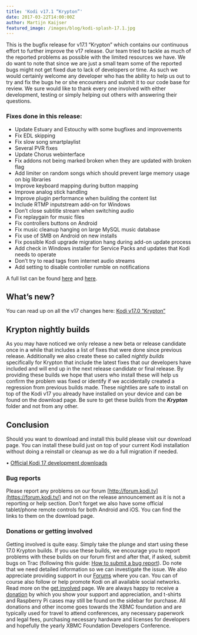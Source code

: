 ```yaml
---
title: 'Kodi v17.1 “Krypton”'
date: 2017-03-22T14:00:00Z
author: Martijn Kaijser
featured_image: /images/blog/kodi-splash-17.1.jpg
---
```

This is the bugfix release for v17.1 “Krypton” which contains our continuous effort to further improve the v17 release. Our team tried to tackle as much of the reported problems as possible with the limited resources we have. We do want to note that since we are just a small team some of the reported bugs might not get fixed due to lack of developers or time. As such we would certainly welcome any developer who has the ability to help us out to try and fix the bugs he or she encounters and submit it to our code base for review. We sure would like to thank every one involved with either development, testing or simply helping out others with answering their questions.

 ### Fixes done in this release:

 
 * Update Estuary and Estouchy with some bugfixes and improvements
 * Fix EDL skipping
 * Fix slow song smartplaylist
 * Several PVR fixes
 * Update Chorus webinterface
 * Fix addons not being marked broken when they are updated with broken flag
 * Add limiter on random songs which should prevent large memory usage on big libraries
 * Improve keyboard mapping during button mapping
 * Improve analog stick handling
 * Improve plugin performance when building the content list
 * Include RTMP inputstream add-on for Windows
 * Don’t close subtitle stream when switching audio
 * Fix replaygain for music files
 * Fix controllers buttons on Android
 * Fix music cleanup hanging on large MySQL music database
 * Fix use of SMB on Android on new installs
 * Fix possible Kodi upgrade migration hang during add-on update process
 * Add check in Windows installer for Service Packs and updates that Kodi needs to operate
 * Don’t try to read tags from internet audio streams
 * Add setting to disable controller rumble on notifications
 
 A full list can be found [here](https://github.com/xbmc/xbmc/milestone/99?closed=1) and [here](https://github.com/xbmc/xbmc/milestone/101?closed=1).

 What’s new?
-----------

 You can read up on all the v17 changes here: [Kodi v17.0 “Krypton”](/kodi17)

 Krypton nightly builds
----------------------

 As you may have noticed we only release a new beta or release candidate once in a while that includes a list of fixes that were done since previous release. Additionally we also create these so called *nightly builds* specifically for Krypton that include the latest fixes that our developers have included and will end up in the next release candidate or final release. By providing these builds we hope that users who install these will help us confirm the problem was fixed or identify if we accidentally created a regression from previous builds made. These nightlies are safe to install on top of the Kodi v17 you already have installed on your device and can be found on the download page. Be sure to get these builds from the ***Krypton*** folder and not from any other.

 Conclusion
----------

 Should you want to download and install this build please visit our download page. You can install these build just on top of your current Kodi installation without doing a reinstall or cleanup as we do a full migration if needed.

 • [Official Kodi 17 development downloads](/download)

 ### Bug reports

 Please report any problems on our forum [http://forum.kodi.tv](https://forum.kodi.tv/) and not on the release announcement as it is not a reporting or help section. Don’t forget we also have some official tablet/phone remote controls for both Android and iOS. You can find the links to them on the download page.

 ### Donations or getting involved

 Getting involved is quite easy. Simply take the plunge and start using these 17.0 Krypton builds. If you use these builds, we encourage you to report problems with these builds on our forum first and after that, if asked, submit bugs on Trac (following this guide: [How to submit a bug report](https://kodi.wiki/view/HOW-TO:Submit_a_bug_report)). Do note that we need detailed information so we can investigate the issue. We also appreciate providing support in our [Forums](https://forum.kodi.tv/ "Kodi Forums") where you can. You can of course also follow or help promote Kodi on all available social networks. Read more on the [get involved](/get-involved) page. We are always happy to receive a [donation](/contribute/donate "Donate") by which you show your support and appreciation, and t-shirts and Raspberry Pi cases may still be found on the sidebar for purchase. All donations and other income goes towards the XBMC foundation and are typically used for travel to attend conferences, any necessary paperwork and legal fees, purchasing necessary hardware and licenses for developers and hopefully the yearly XBMC Foundation Developers Conference.

 